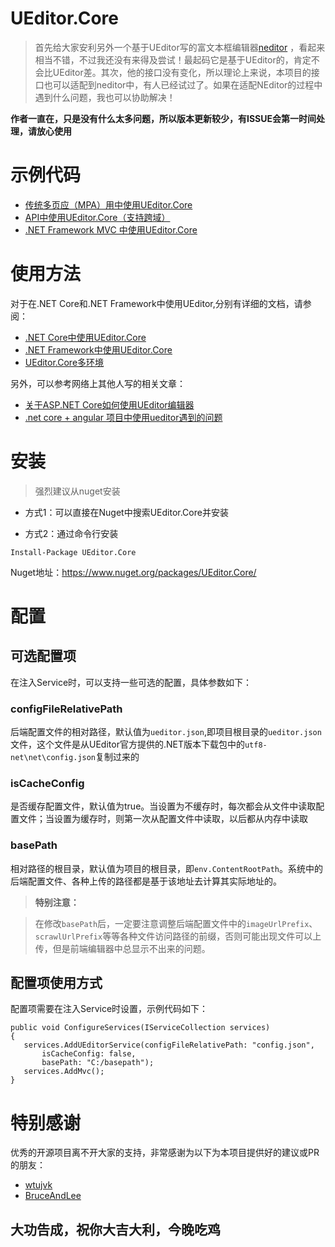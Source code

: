 # UEditor.Core

> 首先给大家安利另外一个基于UEditor写的富文本框编辑器[neditor](https://github.com/notadd/neditor) ，看起来相当不错，不过我还没有来得及尝试！最起码它是基于UEditor的，肯定不会比UEditor差。其次，他的接口没有变化，所以理论上来说，本项目的接口也可以适配到neditor中，有人已经试过了。如果在适配NEditor的过程中遇到什么问题，我也可以协助解决！

**作者一直在，只是没有什么太多问题，所以版本更新较少，有ISSUE会第一时间处理，请放心使用**

# 示例代码

- [传统多页应（MPA）用中使用UEditor.Core](https://github.com/baiyunchen/UEditor.Core/tree/master/Sample.Web)
- [API中使用UEditor.Core（支持跨域）](https://github.com/baiyunchen/UEditor.Core/tree/master/Sample.Mvc)
- [.NET Framework MVC 中使用UEditor.Core](https://github.com/baiyunchen/UEditor.Core/tree/master/Sample.Mvc)

# 使用方法

对于在.NET Core和.NET Framework中使用UEditor,分别有详细的文档，请参阅：
- [.NET Core中使用UEditor.Core](Docs/DotnetCore中的使用.md)
- [.NET Framework中使用UEditor.Core](Docs/NETFramework中使用.md)
- [UEditor.Core多环境](Docs/多环境配置.md)

另外，可以参考网络上其他人写的相关文章：
- [关于ASP.NET Core如何使用UEditor编辑器](https://blog.csdn.net/qq_34220236/article/details/80581811)
- [.net core + angular 项目中使用ueditor遇到的问题](https://cloud.tencent.com/developer/article/1191886)

# 安装
> 强烈建议从nuget安装

- 方式1：可以直接在Nuget中搜索UEditor.Core并安装

- 方式2：通过命令行安装
```
Install-Package UEditor.Core
```

Nuget地址：https://www.nuget.org/packages/UEditor.Core/

# 配置

## 可选配置项

在注入Service时，可以支持一些可选的配置，具体参数如下：

### configFileRelativePath
后端配置文件的相对路径，默认值为`ueditor.json`,即项目根目录的`ueditor.json`文件，这个文件是从UEditor官方提供的.NET版本下载包中的`utf8-net\net\config.json`复制过来的
### isCacheConfig
是否缓存配置文件，默认值为true。当设置为不缓存时，每次都会从文件中读取配置文件；当设置为缓存时，则第一次从配置文件中读取，以后都从内存中读取
### basePath
相对路径的根目录，默认值为项目的根目录，即`env.ContentRootPath`。系统中的后端配置文件、各种上传的路径都是基于该地址去计算其实际地址的。

> **特别注意：**

> 在修改`basePath`后，一定要注意调整后端配置文件中的`imageUrlPrefix`、`scrawlUrlPrefix`等等各种文件访问路径的前缀，否则可能出现文件可以上传，但是前端编辑器中总显示不出来的问题。

## 配置项使用方式
配置项需要在注入Service时设置，示例代码如下：
```
public void ConfigureServices(IServiceCollection services)
{
   services.AddUEditorService(configFileRelativePath: "config.json",
       isCacheConfig: false,
       basePath: "C:/basepath");
   services.AddMvc();
}
```

# 特别感谢
  优秀的开源项目离不开大家的支持，非常感谢为以下为本项目提供好的建议或PR的朋友：
  - [wtujvk](https://github.com/wtujvk)
  - [BruceAndLee](https://github.com/BruceAndLee)

## 大功告成，祝你大吉大利，今晚吃鸡
